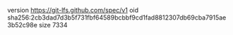 version https://git-lfs.github.com/spec/v1
oid sha256:2cb3dad7d3b5f731fbf64589bcbbf9cd1fad8812307db69cba7915ae3b52c98e
size 7334
